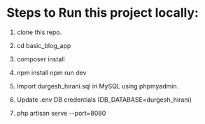 # Steps to Run this project locally:

1. clone this repo.
2. cd basic_blog_app
3. composer install

4. npm install
   npm run dev

5. Import durgesh_hirani.sql in MySQL using phpmyadmin.
6. Update .env DB credentials (DB_DATABASE=durgesh_hirani)
7. php artisan serve --port=8080
